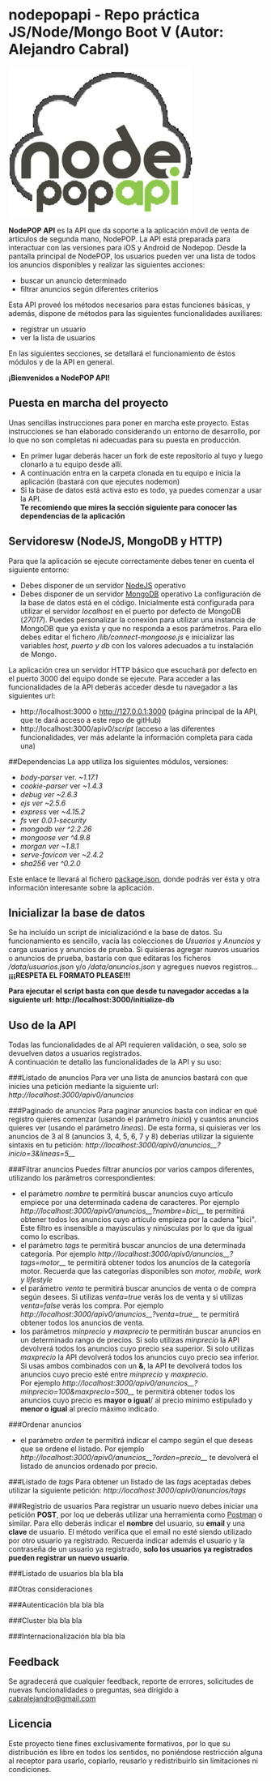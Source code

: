 ﻿# nodepopapi - Repo práctica JS/Node/Mongo Boot V (Autor: Alejandro Cabral)

<img alt="Logo NodePOP API" src="https://github.com/acabral1973/nodepopapi/blob/master/public/images/nodePOP-api-logo.png">

**NodePOP API** es la API que da soporte a la aplicación móvil de venta de artículos de segunda mano, NodePOP. 
La API está preparada para interactuar con las versiones para iOS y Android de Nodepop. Desde la pantalla principal de NodePOP, 
los usuarios pueden ver una lista de todos los anuncios disponibles y realizar las siguientes acciones:
* buscar un anuncio determinado 
* filtrar anuncios según diferentes criterios

Esta API proveé los métodos necesarios para estas funciones básicas, y además, dispone de métodos para las siguientes funcionalidades auxiliares:
* registrar un usuario 
* ver la lista de usuarios 

En las siguientes secciones, se detallará el funcionamiento de éstos módulos y de la API en general.

**¡Bienvenidos a NodePOP API!**

## Puesta en marcha del proyecto
Unas sencillas instrucciones para poner en marcha este proyecto. Estas instrucciones se han elaborado considerando un entorno de desarrollo, por lo que no son completas ni adecuadas para su puesta en producción. 
* En primer lugar deberás hacer un fork de este repositorio al tuyo y luego clonarlo a tu equipo desde allí.
* A continuación entra en la carpeta clonada en tu equipo e inicia la aplicación (bastará con que ejecutes nodemon)
* Si la base de datos está activa esto es todo, ya puedes comenzar a usar la API.  
**Te recomiendo que mires la sección siguiente para conocer las dependencias de la aplicación**


## Servidoresw (NodeJS, MongoDB y HTTP)
Para que la aplicación se ejecute correctamente debes tener en cuenta el siguiente entorno:
* Debes disponer de un servidor [NodeJS](https://nodejs.org/en/) operativo 
* Debes disponer de un servidor [MongoDB](https://www.mongodb.com/download-center?jmp=nav#community) operativo 
La configuración de la base de datos está en el código. Inicialmente está configurada para utilizar el servidor *localhost* en el puerto por defecto de MongoDB (*27017*). Puedes personalizar la conexión para utilizar una instancia de MongoDB que ya exista y que no responda a esos parámetros. Para ello debes editar el fichero */lib/connect-mongoose.js* e inicializar las variables *host, puerto y db* con los valores adecuados a tu instalación de Mongo.

La aplicación crea un servidor HTTP básico que escuchará por defecto en el puerto 3000 del equipo donde se ejecute. 
Para acceder a las funcionalidades de la API deberás acceder desde tu navegador a las siguientes url:
* http://localhost:3000 o http://127.0.0.1:3000 (página principal de la API, que te dará acceso a este repo de gitHub)
* http://localhost:3000/apiv0/*script* (acceso a las diferentes funcionalidades, ver más adelante la información completa para cada una) 


##Dependencias 
La app utiliza los siguientes módulos, versiones:
* _body-parser_ ver. _~1.17.1_
* _cookie-parser_ ver _~1.4.3_
* _debug ver_ _~2.6.3_
* _ejs ver_ _~2.5.6_
* _express_ ver _~4.15.2_
* _fs_ ver _0.0.1-security_
* _mongodb ver_ _^2.2.26_
* _mongoose ver_ _^4.9.8_
* _morgan ver_ _~1.8.1_
* _serve-favicon_ ver _~2.4.2_
* _sha256_ ver _^0.2.0_

Este enlace te llevará al fichero [package.json](https://github.com/acabral1973/nodepopapi/blob/master/package.json), donde podrás ver ésta y otra información interesante sobre la aplicación.

## Inicializar la base de datos
Se ha incluído un script de inicializaciónd e la base de datos. Su funcionamiento es sencillo, vacía las colecciones de *Usuarios* y *Anuncios* y carga usuarios y anuncios de prueba. Si quisieras agregar nuevos usuarios o anuncios de prueba, bastaría con que editaras los ficheros */data/usuarios.json* y/o */data/anuncios.json* y agregues nuevos registros... **¡¡¡RESPETA EL FORMATO PLEASE!!!**

**Para ejecutar el script basta con que desde tu navegador accedas a la siguiente url: http://localhost:3000/initialize-db**

## Uso de la API
Todas las funcionalidades de al API requieren validación, o sea, solo se devuelven datos a usuarios registrados.  
A continuación te detallo las funcionalidades de la API y su uso:

###Listado de anuncios
Para ver una lista de anuncios bastará con que inicies una petición mediante la siguiente url: *http://localhost:3000/apiv0/anuncios*

###Paginado de anuncios
Para paginar anuncios basta con indicar en qué registro quieres comenzar (usando el parámetro *inicio*) y cuantos anuncios quieres ver (usando el parámetro *lineas*). De esta forma, si quisieras ver los anuncios de 3 al 8 (anuncios 3, 4, 5, 6, 7 y 8) deberías utilizar la siguiente sintaxis en tu petición: *http://localhost:3000/apiv0/anuncios__?inicio=3&lineas=5__*

###Filtrar anuncios
Puedes filtrar anuncios por varios campos diferentes, utilizando los parámetros correspondientes:
* el parámetro *nombre* te permitirá buscar anuncios cuyo artículo empiece por una determinada cadena de caracteres. Por ejemplo *http://localhost:3000/apiv0/anuncios__?nombre=bici__* te permitirá obtener todos los anuncios cuyo artículo empieza por la cadena "bici". Este filtro es insensible a mayúsculas y ninúsculas por lo que da igual como lo escribas.
* el parámetro *tags* te permitirá buscar anuncios de una determinada categoría. Por ejemplo *http://localhost:3000/apiv0/anuncios__?tags=motor__* te permitirá obtener todos los anuncios de la categoría motor. Recuerda que las categorías disponibles son *motor, mobile, work y lifestyle*
* el parámetro *venta* te permitirá buscar anuncios de venta o de compra según desees. Si utilizas *venta=true* verás los de venta y si utilizas *venta=false* verás los compra. Por ejemplo *http://localhost:3000/apiv0/anuncios__?venta=true__* te permitirá obtener todos los anuncios de venta.
* los parámetros *minprecio* y *maxprecio* te permitirán buscar anuncios en un determinado rango de precios. Si solo utilizas *minprecio* la API devolverá todos los anuncios cuyo precio sea superior. Si solo utilizas *maxprecio* la API devolverá todos los anuncios cuyo precio sea inferior. Si usas ambos combinados con un **&**, la API te devolverá todos los anuncios cuyo precio esté entre *minprecio* y *maxprecio*.  
Por ejemplo *http://localhost:3000/apiv0/anuncios__?minprecio=100&maxprecio=500__* te permitirá obtener todos los anuncios cuyo precio es **mayor o igual**/ al precio mínimo estipulado y **menor o igual** al precio máximo indicado.

###Ordenar anuncios
* el parámetro *orden* te permitirá indicar el campo según el que deseas que se ordene el listado. Por ejemplo *http://localhost:3000/apiv0/anuncios__?orden=precio__* te devolverá el listado de anuncios ordenado por precio. 

###Listado de *tags*
Para obtener un listado de las *tags* aceptadas debes utilizar la siguiente petición: *http://localhost:3000/apiv0/anuncios/tags*

###Registrio de usuarios
Para registrar un usuario nuevo debes iniciar una petición **POST**, por loq ue deberás utilizar una herramienta como [Postman](https://www.getpostman.com/) o similar. Para ello deberás indicar el **nombre** del usuario, su **email** y una **clave** de usuario. El método verifica que el email no esté siendo utilizado por otro usuario ya registrado. Recuerda indicar además el usuario y la contraseña de un usuario ya registrado, **solo los usuarios ya registrados pueden registrar un nuevo usuario**.

###Listado de usuarios
bla bla bla

##Otras consideraciones

###Autenticación
bla bla bla

###Cluster
bla bla bla

###Internacionalización
bla bla bla

## Feedback
Se agradecerá que cualquier feedback, reporte de errores, solicitudes de nuevas funcionalidades o preguntas, sea dirigido a cabralejandro@gmail.com

## Licencia
Este proyecto tiene fines exclusivamente formativos, por lo que su distribución es libre en todos los sentidos, no poniéndose 
restricción alguna al receptor para usarlo, copiarlo, reusarlo y redistribuirlo sin limitaciones ni condiciones.